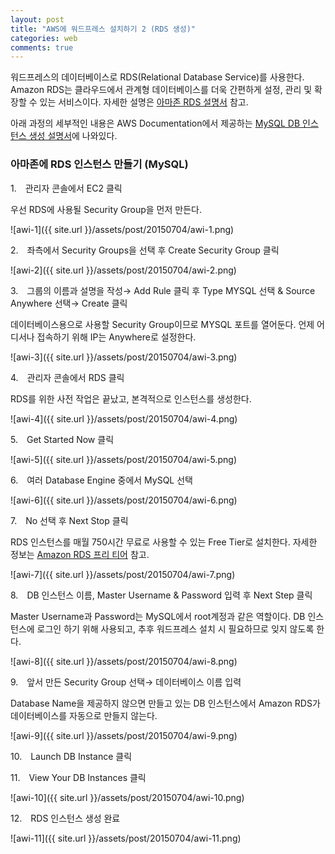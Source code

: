 ```yaml
---
layout: post
title: "AWS에 워드프레스 설치하기 2 (RDS 생성)"
categories: web
comments: true
---
```


워드프레스의 데이터베이스로 RDS(Relational Database Service)를 사용한다. Amazon RDS는 클라우드에서 관계형 데이터베이스를 더욱 간편하게 설정, 관리 및 확장할 수 있는 서비스이다. 자세한 설명은 [아마존 RDS 설명서](http://docs.aws.amazon.com/ko_kr/AmazonRDS/latest/UserGuide/Welcome.html) 참고.

아래 과정의 세부적인 내용은 AWS Documentation에서 제공하는 [MySQL DB 인스턴스 생성 설명서](http://docs.aws.amazon.com/ko_kr/AmazonRDS/latest/UserGuide/CHAP_GettingStarted.CreatingConnecting.MySQL.html)에 나와있다.


### 아마존에 RDS 인스턴스 만들기 (MySQL)

1.　관리자 콘솔에서 EC2 클릭

우선 RDS에 사용될 Security Group을 먼저 만든다.

![awi-1]({{ site.url }}/assets/post/20150704/awi-1.png)

2.　좌측에서 Security Groups을 선택 후 Create Security Group 클릭

![awi-2]({{ site.url }}/assets/post/20150704/awi-2.png)

3.　그룹의 이름과 설명을 작성→ Add Rule 클릭 후 Type MYSQL 선택 & Source Anywhere 선택→ Create 클릭

데이터베이스용으로 사용할 Security Group이므로 MYSQL 포트를 열어둔다. 언제 어디서나 접속하기 위해 IP는 Anywhere로 설정한다.

![awi-3]({{ site.url }}/assets/post/20150704/awi-3.png)

4.　관리자 콘솔에서 RDS 클릭

RDS를 위한 사전 작업은 끝났고, 본격적으로 인스턴스를 생성한다.

![awi-4]({{ site.url }}/assets/post/20150704/awi-4.png)

5.　Get Started Now 클릭

![awi-5]({{ site.url }}/assets/post/20150704/awi-5.png)

6.　여러 Database Engine 중에서 MySQL 선택

![awi-6]({{ site.url }}/assets/post/20150704/awi-6.png)

7.　No 선택 후 Next Stop 클릭

RDS 인스턴스를 매월 750시간 무료로 사용할 수 있는 Free Tier로 설치한다. 자세한 정보는 [Amazon RDS 프리 티어](http://aws.amazon.com/ko/rds/free/) 참고.

![awi-7]({{ site.url }}/assets/post/20150704/awi-7.png)

8.　DB 인스턴스 이름, Master Username & Password 입력 후 Next Step 클릭

Master Username과 Password는 MySQL에서 root계정과 같은 역할이다. DB 인스턴스에 로그인 하기 위해 사용되고, 추후 워드프레스 설치 시 필요하므로 잊지 않도록 한다.

![awi-8]({{ site.url }}/assets/post/20150704/awi-8.png)

9.　앞서 만든 Security Group 선택→ 데이터베이스 이름 입력

Database Name을 제공하지 않으면 만들고 있는 DB 인스턴스에서 Amazon RDS가 데이터베이스를 자동으로 만들지 않는다.

![awi-9]({{ site.url }}/assets/post/20150704/awi-9.png)

10.　Launch DB Instance 클릭

11.　View Your DB Instances 클릭

![awi-10]({{ site.url }}/assets/post/20150704/awi-10.png)

12.　RDS 인스턴스 생성 완료

![awi-11]({{ site.url }}/assets/post/20150704/awi-11.png)
